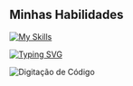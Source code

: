 ## Minhas Habilidades
[![My Skills](https://skillicons.dev/icons?i=SQL,python,git,github)](https://skillicons.dev)

[![Typing SVG](https://readme-typing-svg.herokuapp.com?font=Fira+Code&weight=200&pause=1000&color=43FF00&background=1BFF8700&width=435&lines=+Ol%C3%A1!+Sou+Rafael+J%C3%BAnior+Chaves+de+Jesus;estudante+de+Ci%C3%AAncia+da+Computa%C3%A7%C3%A3o;na+Universidade+Feevale;+e+de+Ci%C3%AAncia+de+Dados+na+EBAC.;Estou+sempre+buscando+expandir+meus+;conhecimentos+e+aplicar+a+tecnologia;para+resolver+problemas+reais)](https://git.io/typing-svg)

![Digitação de Código](https://media.giphy.com/media/v1.Y2lkPTc5MGI3NjExYTJjYTM1ODJidDNwdm5wZThkZzRzMGl6czBjdHB0cmlzZGl3eXJ3NSZlcD12MV9pbnRlcm5hbF9naWZzX2dpZklkJmN0PWc/tPruKqK09tZfD3p2/giphy.gif)




